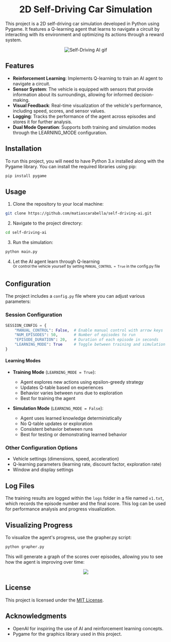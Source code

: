 <h1 align="center">2D Self-Driving Car Simulation</h1>

This project is a 2D self-driving car simulation developed in Python using Pygame. It features a Q-learning agent that learns to navigate a circuit by interacting with its environment and optimizing its actions through a reward system. 

<p align="center">
  <img src="https://i.imgur.com/XMouIzG.gif" alt="Self-Driving AI gif">
</p>

## Features
- **Reinforcement Learning**: Implements Q-learning to train an AI agent to navigate a circuit.
- **Sensor System**: The vehicle is equipped with sensors that provide information about its surroundings, allowing for informed decision-making.
- **Visual Feedback**: Real-time visualization of the vehicle's performance, including speed, scores, and sensor values.
- **Logging**: Tracks the performance of the agent across episodes and stores it for further analysis.
- **Dual Mode Operation**: Supports both training and simulation modes through the LEARNING_MODE configuration.

## Installation
To run this project, you will need to have Python 3.x installed along with the Pygame library. You can install the required libraries using pip:
```bash
pip install pygame
```

## Usage
1. Clone the repository to your local machine:
```bash
git clone https://github.com/matiascarabella/self-driving-ai.git
```

2. Navigate to the project directory:
```bash
cd self-driving-ai
```

3. Run the simulation:
```bash
python main.py
```

4. Let the AI agent learn through Q-learning  
   <sup>Or control the vehicle yourself by setting `MANUAL_CONTROL = True` in the config.py file</sup>

## Configuration
The project includes a `config.py` file where you can adjust various parameters:

### Session Configuration
```python
SESSION_CONFIG = {
    "MANUAL_CONTROL": False,  # Enable manual control with arrow keys
    "NUM_EPISODES": 50,       # Number of episodes to run
    "EPISODE_DURATION": 20,   # Duration of each episode in seconds
    "LEARNING_MODE": True     # Toggle between training and simulation modes
}
```

#### Learning Modes
- **Training Mode** (`LEARNING_MODE = True`):
  - Agent explores new actions using epsilon-greedy strategy
  - Updates Q-table based on experiences
  - Behavior varies between runs due to exploration
  - Best for training the agent

- **Simulation Mode** (`LEARNING_MODE = False`):
  - Agent uses learned knowledge deterministically
  - No Q-table updates or exploration
  - Consistent behavior between runs
  - Best for testing or demonstrating learned behavior

### Other Configuration Options
- Vehicle settings (dimensions, speed, acceleration)
- Q-learning parameters (learning rate, discount factor, exploration rate)
- Window and display settings

## Log Files
The training results are logged within the `logs` folder in a file named `v1.txt`, which records the episode number and the final score. This log can be used for performance analysis and progress visualization.

## Visualizing Progress
To visualize the agent's progress, use the grapher.py script:
```bash
python grapher.py
```

This will generate a graph of the scores over episodes, allowing you to see how the agent is improving over time:
<p align="center">
  <img src="https://github.com/user-attachments/assets/8f31ab34-a9e3-42d2-8e1b-ec9e521d315c" />
</p>

## License
This project is licensed under the [MIT License](LICENSE).

## Acknowledgments
- OpenAI for inspiring the use of AI and reinforcement learning concepts.
- Pygame for the graphics library used in this project.
